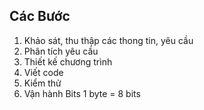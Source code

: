 ## Các Bước ##
1. Khảo sát, thu thập các thong tin, yêu cầu
2. Phân tích yêu cầu
3. Thiết kế chương trình
4. Viết code
5. Kiểm thử
6. Vận hành
Bits 
1 byte = 8 bits
